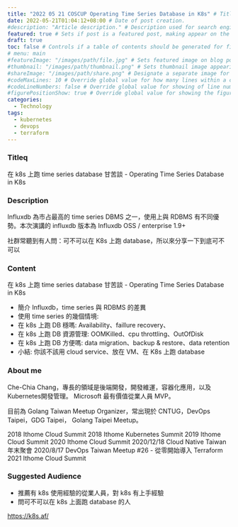 ```yaml
---
title: "2022 05 21 COSCUP Operating Time Series Database in K8s" # Title of the blog post.
date: 2022-05-21T01:04:12+08:00 # Date of post creation.
#description: "Article description." # Description used for search engine.
featured: true # Sets if post is a featured post, making appear on the home page side bar.
draft: true
toc: false # Controls if a table of contents should be generated for first-level links automatically.
# menu: main
#featureImage: "/images/path/file.jpg" # Sets featured image on blog post.
#thumbnail: "/images/path/thumbnail.png" # Sets thumbnail image appearing inside card on homepage.
#shareImage: "/images/path/share.png" # Designate a separate image for social media sharing.
#codeMaxLines: 10 # Override global value for how many lines within a code block before auto-collapsing.
#codeLineNumbers: false # Override global value for showing of line numbers within code block.
#figurePositionShow: true # Override global value for showing the figure label.
categories:
  - Technology
tags:
  - kubernetes
  - devops
  - terraform
---
```


### Titleq

在 k8s 上跑 time series database 甘苦談 - Operating Time Series Database in K8s

### Description

Influxdb 為市占最高的 time series DBMS 之一，使用上與 RDBMS 有不同優勢。本次演講的 influxdb 版本為 Influxdb OSS / enterprise 1.9+

社群常聽到有人問：可不可以在 K8s 上跑 database，所以來分享一下到底可不可以

### Content

在 k8s 上跑 time series database 甘苦談 - Operating Time Series Database in K8s

- 簡介 Influxdb，time series 與 RDBMS 的差異
- 使用 time series 的幾個情境: 
- 在 k8s 上跑 DB 穩嗎: Availability、faillure recovery、
- 在 k8s 上跑 DB 資源管理: OOMKilled、cpu throttling、OutOfDisk
- 在 k8s 上跑 DB 方便嗎: data migration、backup & restore、data retention
- 小結: 你該不該用 cloud service、放在 VM、在 K8s 上跑 database

### About me

Che-Chia Chang，專長的領域是後端開發，開發維運，容器化應用，以及Kubernetes開發管理。
Microsoft 最有價值從業人員 MVP。

目前為 Golang Taiwan Meetup Organizer，常出現於 CNTUG，DevOps Taipei，GDG Taipei， Golang Taipei Meetup。

2018 Ithome Cloud Summit
2018 Ithome Kubernetes Summit
2019 Ithome Cloud Summit
2020 Ithome Cloud Summit
2020/12/18	Cloud Native Taiwan 年末聚會
2020/8/17	DevOps Taiwan Meetup #26 - 從零開始導入 Terraform
2021 Ithome Cloud Summit

### Suggested Audience

- 推薦有 k8s 使用經驗的從業人員，對 k8s 有上手經驗
- 問可不可以在 k8s 上面跑 database 的人

https://k8s.af/
